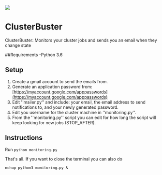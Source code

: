 <img src="./logo.svg">

# ClusterBuster
ClusterBuster: Monitors your cluster jobs and sends you an email when they change state

##Requirements
-Python 3.6

## Setup
1. Create a gmail account to send the emails from. 
2. Generate an application password from: [https://myaccount.google.com/apppasswords](https://myaccount.google.com/apppasswords)
3. Edit ''mailer.py'' and include: your email, the email address to send notifications to, and your newly generated password.
4. Edit you username for the cluster machine in ''monitoring.py''.
5. From the ''monitoring.py'' script you can edit for how long the script will keep looking for new jobs (STOP_AFTER).


## Instructions
Run ```python monitoring.py```

That's all. If you want to close the terminal you can also do 

```nohup python3 monitoring.py &```
